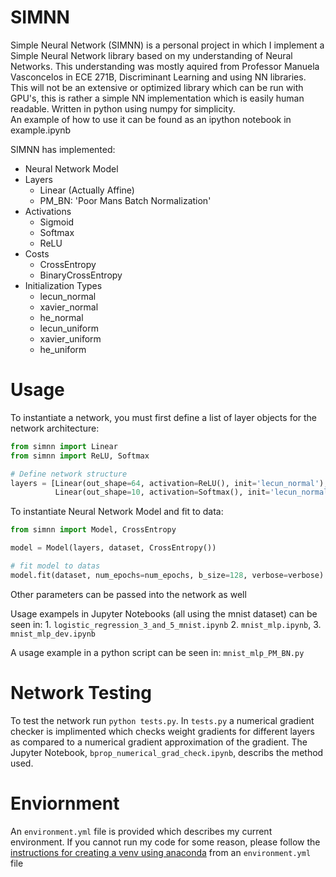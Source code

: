 # SIMNN
Simple Neural Network (SIMNN) is a personal project in which I implement a Simple Neural Network library based on my understanding of Neural Networks. This understanding was mostly aquired from Professor Manuela Vasconcelos in ECE 271B, Discriminant Learning and using NN libraries.  
This will not be an extensive or optimized library which can be run with GPU's, this is rather a simple NN implementation which is easily human readable. Written in python using numpy for simplicity.  
An example of how to use it can be found as an ipython notebook in example.ipynb

SIMNN has implemented:
- Neural Network Model
- Layers
	- Linear (Actually Affine)
	- PM_BN: 'Poor Mans Batch Normalization'
- Activations
	- Sigmoid
	- Softmax
	- ReLU
- Costs
	- CrossEntropy
	- BinaryCrossEntropy
- Initialization Types
	- lecun_normal
	- xavier_normal
	- he_normal
	- lecun_uniform
	- xavier_uniform
	- he_uniform

# Usage
To instantiate a network, you must first define a list of layer objects for the network architecture:

```python
from simnn import Linear
from simnn import ReLU, Softmax

# Define network structure
layers = [Linear(out_shape=64, activation=ReLU(), init='lecun_normal'),
          Linear(out_shape=10, activation=Softmax(), init='lecun_normal')]
```

To instantiate Neural Network Model and fit to data:

```python
from simnn import Model, CrossEntropy

model = Model(layers, dataset, CrossEntropy())

# fit model to datas
model.fit(dataset, num_epochs=num_epochs, b_size=128, verbose=verbose)
```

Other parameters can be passed into the network as well

Usage exampels in Jupyter Notebooks (all using the mnist dataset) can be seen in: 1. `logistic_regression_3_and_5_mnist.ipynb` 2. `mnist_mlp.ipynb`, 3. `mnist_mlp_dev.ipynb`

A usage example in a python script can be seen in: `mnist_mlp_PM_BN.py`

# Network Testing
To test the network run `python tests.py`.
In `tests.py` a numerical gradient checker is implimented which checks weight gradients for different layers as compared to a numerical gradient approximation of the gradient. The Jupyter Notebook, `bprop_numerical_grad_check.ipynb`, describs the method used.

# Enviornment
An `environment.yml` file is provided which describes my current environment. If you cannot run my code for some reason, please follow the [instructions for creating a venv using anaconda](https://conda.io/docs/user-guide/tasks/manage-environments.html#creating-an-environment-from-an-environment-yml-file) from an `environment.yml` file
